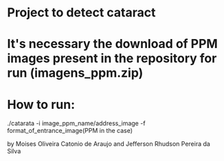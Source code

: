 # Project to detect cataract

# It's necessary the download of PPM images present in the repository for run (imagens_ppm.zip)

# How to run:
 ./catarata -i image_ppm_name/address_image -f format_of_entrance_image(PPM in the case)

by Moises Oliveira Catonio de Araujo and Jefferson Rhudson Pereira da Silva 
